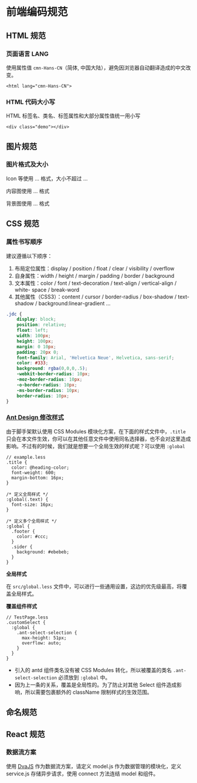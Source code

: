# 前端编码规范

## HTML 规范

### 页面语言 LANG

使用属性值 `cmn-Hans-CN`（简体, 中国大陆），避免因浏览器自动翻译造成的中文改变。

`<html lang="cmn-Hans-CN">`

### HTML 代码大小写

HTML 标签名、类名、标签属性和大部分属性值统一用小写

`<div class="demo"></div>`

## 图片规范

### 图片格式及大小

Icon 等使用 ... 格式，大小不超过 ...

内容图使用 ... 格式

背景图使用 ... 格式

## CSS 规范

### 属性书写顺序

建议遵循以下顺序：

1. 布局定位属性：display / position / float / clear / visibility / overflow
2. 自身属性：width / height / margin / padding / border / background
3. 文本属性：color / font / text-decoration / text-align / vertical-align / white- space / break-word
4. 其他属性（CSS3）：content / cursor / border-radius / box-shadow / text-shadow / background:linear-gradient …

```css
.jdc {
    display: block;
    position: relative;
    float: left;
    width: 100px;
    height: 100px;
    margin: 0 10px;
    padding: 20px 0;
    font-family: Arial, 'Helvetica Neue', Helvetica, sans-serif;
    color: #333;
    background: rgba(0,0,0,.5);
    -webkit-border-radius: 10px;
    -moz-border-radius: 10px;
    -o-border-radius: 10px;
    -ms-border-radius: 10px;
    border-radius: 10px;
}
```

### [Ant Design 修改样式](https://pro.ant.design/docs/style-cn)

由于脚手架默认使用 CSS Modules 模块化方案，在下面的样式文件中，`.title` 只会在本文件生效，你可以在其他任意文件中使用同名选择器，也不会对这里造成影响。不过有的时候，我们就是想要一个全局生效的样式呢？可以使用 `:global`

```less
// example.less
.title {
  color: @heading-color;
  font-weight: 600;
  margin-bottom: 16px;
}

/* 定义全局样式 */
:global(.text) {
  font-size: 16px;
}

/* 定义多个全局样式 */
:global {
  .footer {
    color: #ccc;
  }
  .sider {
    background: #ebebeb;
  }
}
```

**全局样式**

在 `src/global.less` 文件中，可以进行一些通用设置，这边的优先级最高，将覆盖全局样式。

**覆盖组件样式**

```less
// TestPage.less
.customSelect {
  :global {
    .ant-select-selection {
      max-height: 51px;
      overflow: auto;
    }
  }
}
```

- 引入的 antd 组件类名没有被 CSS Modules 转化，所以被覆盖的类名 `.ant-select-selection` 必须放到 `:global` 中。
- 因为上一条的关系，覆盖是全局性的。为了防止对其他 Select 组件造成影响，所以需要包裹额外的 className 限制样式的生效范围。

## 命名规范



## React 规范

### 数据流方案

使用 [DvaJS](https://dvajs.com/guide/getting-started.html) 作为数据流方案，请定义 model.js 作为数据管理的模块化，定义 service.js 存储异步请求，使用 connect 方法连结 model 和组件。

